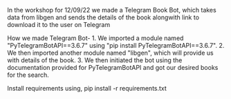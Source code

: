 In the workshop for 12/09/22 we made a Telegram Book Bot, which takes data from libgen and sends the details of the book alongwith link to download it to the user on Telegram

How we made Telegram Bot- 
			1. We imported a module named "PyTelegramBotAPI==3.6.7" using "pip install PyTelegramBotAPI==3.6.7".
			2. We then imported another module named "libgen", which will provide us with details of the book.
			3. We then initiated the bot using the documentation provided for PyTelegramBotAPI and got our desired books for the search.


 Install requirements using, pip install -r requirements.txt
